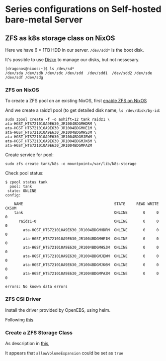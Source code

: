 # Series configurations on Self-hosted bare-metal Server

## ZFS as k8s storage class on NixOS
Here we have 6 * 1TB HDD in our server. `/dev/sdd*` is the boot disk.

It's possible to use [Disko](https://nixos.wiki/wiki/Disko) to manage our disks, but not nessesary.

```shell
[dragonos@nixos:~]$ ls /dev/sd*
/dev/sda /dev/sdb /dev/sdc /dev/sdd  /dev/sdd1  /dev/sdd2 /dev/sde /dev/sdf /dev/sdg
```

### ZFS on NixOS

To create a ZFS pool on an existing NixOS, first [enable ZFS on NixOS](https://openzfs.github.io/openzfs-docs/Getting%20Started/NixOS/index.html)

And we create a raidz1 pool (to get detailed disk name, `ls /dev/disk/by-id`:
```shell
sudo zpool create -f -o ashift=12 tank raidz1 \
ata-HGST_HTS721010A9E630_JR1004BDGMHDRM \
ata-HGST_HTS721010A9E630_JR1004BDGMHE1M \
ata-HGST_HTS721010A9E630_JR1004BDGMHSJM \
ata-HGST_HTS721010A9E630_JR1004BDGMJEWM \
ata-HGST_HTS721010A9E630_JR1004BDGMJK6M \
ata-HGST_HTS721010A9E630_JR1004BDGMPAZM
```

Create service for pool:
```shell
sudo zfs create tank/k8s -o mountpoint=/var/lib/k8s-storage
```

Check pool status:
```shell
$ zpool status tank
  pool: tank
 state: ONLINE
config:

	NAME                                         STATE     READ WRITE CKSUM
	tank                                         ONLINE       0     0     0
	  raidz1-0                                   ONLINE       0     0     0
	    ata-HGST_HTS721010A9E630_JR1004BDGMHDRM  ONLINE       0     0     0
	    ata-HGST_HTS721010A9E630_JR1004BDGMHE1M  ONLINE       0     0     0
	    ata-HGST_HTS721010A9E630_JR1004BDGMHSJM  ONLINE       0     0     0
	    ata-HGST_HTS721010A9E630_JR1004BDGMJEWM  ONLINE       0     0     0
	    ata-HGST_HTS721010A9E630_JR1004BDGMJK6M  ONLINE       0     0     0
	    ata-HGST_HTS721010A9E630_JR1004BDGMPAZM  ONLINE       0     0     0

errors: No known data errors
```

### ZFS CSI Driver

Install the driver provided by OpenEBS, using helm.

Following [this](https://openebs.github.io/openebs/)

### Create a ZFS Storage Class

As description in [this](https://openebs.io/docs/user-guides/local-storage-user-guide/local-pv-zfs/configuration/zfs-create-storageclass),

It appears that `allowVolumeExpansion` could be set as `true`
